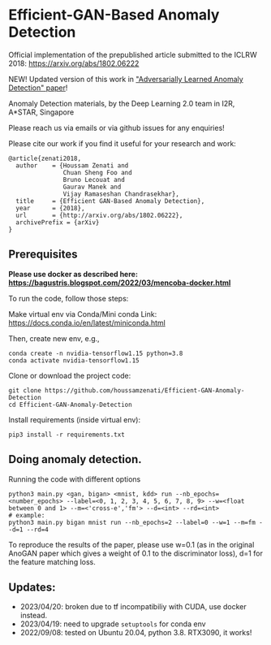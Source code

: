#  Efficient-GAN-Based Anomaly Detection

Official implementation of the prepublished article submitted to the ICLRW 2018: https://arxiv.org/abs/1802.06222

NEW! Updated version of this work in ["Adversarially Learned Anomaly Detection" paper](https://arxiv.org/abs/1812.02288)!

Anomaly Detection materials, by the Deep Learning 2.0 team in I2R, A*STAR, Singapore

Please reach us via emails or via github issues for any enquiries!

Please cite our work if you find it useful for your research and work:
```
@article{zenati2018,
  author    = {Houssam Zenati and
               Chuan Sheng Foo and
               Bruno Lecouat and
               Gaurav Manek and
               Vijay Ramaseshan Chandrasekhar},
  title     = {Efficient GAN-Based Anomaly Detection},
  year      = {2018},
  url       = {http://arxiv.org/abs/1802.06222},
  archivePrefix = {arXiv}
}
```

## Prerequisites
**Please use docker as described here: https://bagustris.blogspot.com/2022/03/mencoba-docker.html**

To run the code, follow those steps:

Make virtual env via Conda/Mini conda
Link: https://docs.conda.io/en/latest/miniconda.html 

Then, create new env, e.g.,
```
conda create -n nvidia-tensorflow1.15 python=3.8
conda activate nvidia-tensorflow1.15
```
Clone or download the project code:

```
git clone https://github.com/houssamzenati/Efficient-GAN-Anomaly-Detection
cd Efficient-GAN-Anomaly-Detection
```

Install requirements (inside virtual env):

```
pip3 install -r requirements.txt
```

## Doing anomaly detection.

Running the code with different options

```
python3 main.py <gan, bigan> <mnist, kdd> run --nb_epochs=<number_epochs> --label=<0, 1, 2, 3, 4, 5, 6, 7, 8, 9> --w=<float between 0 and 1> --m=<'cross-e','fm'> --d=<int> --rd=<int>
# example:
python3 main.py bigan mnist run --nb_epochs=2 --label=0 --w=1 --m=fm --d=1 --rd=4
```
To reproduce the results of the paper, please use w=0.1 (as in the original AnoGAN paper which gives a weight of 0.1 to the discriminator loss), d=1 for the feature matching loss.  

## Updates:  
- 2023/04/20: broken due to tf incompatibiliy with CUDA, use docker instead.
- 2023/04/19: need to upgrade `setuptools` for conda env
- 2022/09/08: tested on Ubuntu 20.04, python 3.8. RTX3090, it works!
